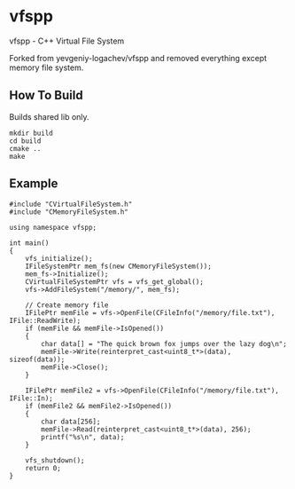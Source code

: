 # vfspp

vfspp - C++ Virtual File System 

Forked from yevgeniy-logachev/vfspp and removed everything except memory file system. 

## How To Build
Builds shared lib only.
```
mkdir build
cd build
cmake .. 
make
```

## Example
```
#include "CVirtualFileSystem.h"
#include "CMemoryFileSystem.h"

using namespace vfspp;

int main()
{
	vfs_initialize();
    IFileSystemPtr mem_fs(new CMemoryFileSystem());
    mem_fs->Initialize();
    CVirtualFileSystemPtr vfs = vfs_get_global();
    vfs->AddFileSystem("/memory/", mem_fs);

	// Create memory file
    IFilePtr memFile = vfs->OpenFile(CFileInfo("/memory/file.txt"), IFile::ReadWrite);
    if (memFile && memFile->IsOpened())
    {
        char data[] = "The quick brown fox jumps over the lazy dog\n";
	    memFile->Write(reinterpret_cast<uint8_t*>(data), sizeof(data));
	    memFile->Close();
    }
    
    IFilePtr memFile2 = vfs->OpenFile(CFileInfo("/memory/file.txt"), IFile::In);
    if (memFile2 && memFile2->IsOpened())
    {
        char data[256];
        memFile->Read(reinterpret_cast<uint8_t*>(data), 256);
        printf("%s\n", data);
    }

    vfs_shutdown();
	return 0;
}
```



